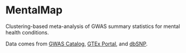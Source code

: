 # MentalMap
Clustering-based meta-analysis of GWAS summary statistics for mental health conditions.

Data comes from [GWAS Catalog](https://www.ebi.ac.uk/gwas/home), [GTEx Portal](https://gtexportal.org/home/datasets), and [dbSNP](https://www.ncbi.nlm.nih.gov/snp/).
